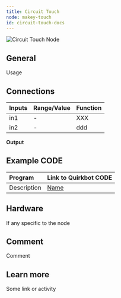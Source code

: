```yaml
---
title: Circuit Touch
node: makey-touch
id: circuit-touch-docs
---
```


![Circuit Touch Node]

## General
Usage

## Connections

Inputs     | Range/Value       | Function
:----------|:------------------|:--------
in1        | -                 |  XXX
in2        | -                 | ddd

**Output**

## Example CODE

Program | Link to Quirkbot CODE
:-------|:---------------------
Description | [Name](http://code.quirkbot.com/program/5655f35bd66de10100d133a9 "Go to Quirkbot CODE")

## Hardware
If any specific to the node

## Comment
Comment

## Learn more
Some link or activity

[Circuit Touch Node]: {{r_base_url}}/content-assets/documentation/nodes/CircuitTouch.png
